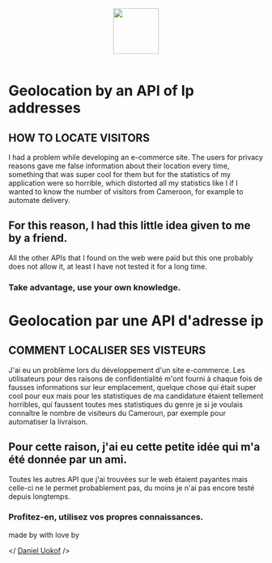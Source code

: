 


<center><img src="https://github.com/Kratos237/Geo-Localisation-Ip-API/blob/master/ipIcon.png" style="width:90px; height:90px;"></center><br>

# Geolocation by an API of Ip addresses

## HOW TO LOCATE VISITORS


I had a problem while developing an e-commerce site. The users for privacy reasons gave me false information about their location every time, something that was super cool for them but for the statistics of my application were so horrible, which distorted all my statistics like I if I wanted to know the number of visitors from Cameroon, for example to automate delivery.

## For this reason, I had this little idea given to me by a friend.
All the other APIs that I found on the web were paid but this one probably does not allow it, at least I have not tested it for a long time.

### Take advantage, use your own knowledge.

# Geolocation par une API d'adresse ip

## COMMENT LOCALISER SES VISTEURS

J'ai eu un problème lors du développement d'un site e-commerce. Les utilisateurs pour des raisons de confidentialité m'ont fourni à chaque fois de fausses informations sur leur emplacement, quelque chose qui était super cool pour eux mais pour les statistiques de ma candidature étaient tellement horribles, qui faussent toutes mes statistiques du genre je si je voulais connaître le nombre de visiteurs du Cameroun, par exemple pour automatiser la livraison.

## Pour cette raison, j'ai eu cette petite idée qui m'a été donnée par un ami.
Toutes les autres API que j'ai trouvées sur le web étaient payantes mais celle-ci ne le permet probablement pas, du moins je n'ai pas encore testé depuis longtemps.

### Profitez-en, utilisez vos propres connaissances.


made by with love by

  <span style="color:darkorage"></ </span> <a href="https://github.com/Kratos237/">Daniel Uokof</a> <span style="color:darkorage"> /> </span>
